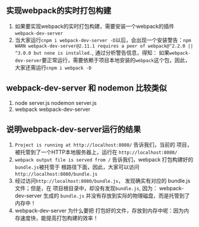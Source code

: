 ## 实现webpack的实时打包构建
1. 如果要实现webpack的实时打包构建，需要安装一个webpack的插件`webpack-dev-server`
2. 当大家运行`cnpm i webpack-dev-server -D`以后，会出现一个安装警告：`npm WARN webpack-dev-server@2.11.1 requires a peer of webpack@^2.2.0 || ^3.0.0 but none is installed.`, 通过分析警告信息，得知： 如果`webpack-dev-server`要正常运行，需要依赖于项目本地安装的`webpack`这个包，因此，大家还需运行`cnpm i webpack -D`
## webpack-dev-server 和 nodemon 比较类似
1. node server.js   nodemon server.js
1. webpack           webpack-dev-server

## 说明webpack-dev-server运行的结果
1. `Project is running at http://localhost:8080/`  告诉我们，当前的 项目，被托管到了一个HTTP本地服务器上，运行在  `http://localhost:8080/`
2. `webpack output file is served from /`  告诉我们，webpack 打包构建好的`bundle.js`被托管于 根路径下面，因此，大家可以访问 `http://localhost:8080/bundle.js`
3. 经过访问`http://localhost:8080/bundle.js`， 发现确实有对应的 bundle.js文件；但是，在 项目根目录中，却没有发现`bundle.js`, 因为： webpack-dev-server 生成的 `bundle.js` 并没有存放到实际的物理磁盘，而是托管到了内存中！
4. webpack-dev-server 为什么要把 打包好的文件，存放到内存中呢：因为内存速度快，能提高打包构建的效率！